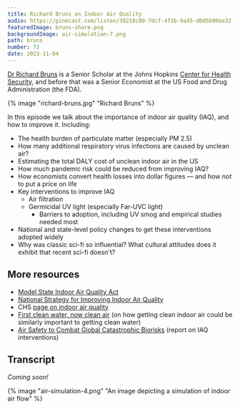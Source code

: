 ```yaml
---
title: Richard Bruns on Indoor Air Quality
audio: https://pinecast.com/listen/38218c00-7dcf-4f1b-9a45-d0d5b96be32f.mp3
featuredImage: bruns-share.png
backgroundImage: air-simulation-7.png
path: bruns
number: 72
date: 2023-11-04
---
```


[Dr Richard Bruns](https://centerforhealthsecurity.org/who-we-are/our-people/richard-bruns) is a Senior Scholar at the Johns Hopkins [Center for Health Security](https://centerforhealthsecurity.org), and before that was a Senior Economist at the US Food and Drug Administration (the FDA).

{% image "richard-bruns.jpg" "Richard Bruns" %}

In this episode we talk about the importance of indoor air quality (IAQ), and how to improve it. Including:

* The health burden of particulate matter (especially PM 2.5)
* How many additional respiratory virus infections are caused by unclean air?
* Estimating the total DALY cost of unclean indoor air in the US
* How much pandemic risk could be reduced from improving IAQ?
* How economists convert health losses into dollar figures — and how *not* to put a price on life
* Key interventions to improve IAQ
  * Air filtration
  * Germicidal UV light (especially Far-UVC light)
    * Barriers to adoption, including UV smog and empirical studies needed most
* National and state-level policy changes to get these interventions adopted widely
* Why was classic sci-fi so influential? What cultural attitudes does it exhibit that recent sci-fi doesn't?


## More resources

* [Model State Indoor Air Quality Act](https://centerforhealthsecurity.org/sites/default/files/2023-08/230801-msiaqa-final.pdf)
* [National Strategy for Improving Indoor Air Quality](https://centerforhealthsecurity.org/sites/default/files/2023-02/20221026-nsi-iaq-report.pdf)
* CHS [page on indoor air quality](https://centerforhealthsecurity.org/our-work/research-projects/indoor-air-quality)
* [First clean water, now clean air](https://finmoorhouse.com/writing/clean-air/) (on how getting clean indoor air could be similarly important to getting clean water)
* [Air Safety to Combat Global Catastrophic Biorisks](https://docs.google.com/document/d/e/2PACX-1vQmAmdB2BmzVJ42zhFwpnPz0Cl1GFTSDMi4Qx_RvVNCMfFZ_wvqby4wpIRdB0KK0XiiXSsCMYbKkROP/pub#h.bqwo4aq0txbbhttps://drive.google.com/file/d/1QKusCnLzUs041nIuiq6nMxSIRcXaGiKq/view) (report on IAQ interventions)
## Transcript

*Coming soon!*

{% image "air-simulation-4.png" "An image depicting a simulation of indoor air flow" %}